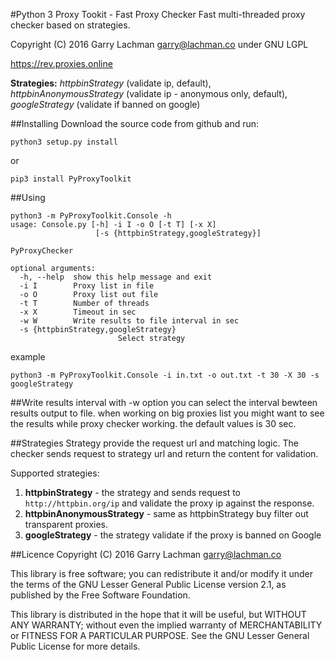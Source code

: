 #Python 3 Proxy Tookit - Fast Proxy Checker
Fast multi-threaded proxy checker based on strategies.

Copyright (C) 2016 Garry Lachman <garry@lachman.co> under GNU LGPL

https://rev.proxies.online

**Strategies:** *httpbinStrategy* (validate ip, default), *httpbinAnonymousStrategy* (validate ip - anonymous only, default), *googleStrategy* (validate if banned on google)

##Installing
Download the source code from github and run:

```
python3 setup.py install
```
or
```
pip3 install PyProxyToolkit
```


##Using
```
python3 -m PyProxyToolkit.Console -h
usage: Console.py [-h] -i I -o O [-t T] [-x X]
                   [-s {httpbinStrategy,googleStrategy}]

PyProxyChecker

optional arguments:
  -h, --help  show this help message and exit
  -i I        Proxy list in file
  -o O        Proxy list out file
  -t T        Number of threads
  -x X        Timeout in sec
  -w W        Write results to file interval in sec
  -s {httpbinStrategy,googleStrategy}
                        Select strategy
```
example

```
python3 -m PyProxyToolkit.Console -i in.txt -o out.txt -t 30 -X 30 -s googleStrategy
```

##Write results interval
with -w option you can select the interval bewteen results output to file.
when working on big proxies list you might want to see the results while proxy checker working.
the default values is 30 sec.

##Strategies
Strategy provide the request url and matching logic.
The checker sends request to strategy url and return the content for validation.

Supported strategies:

 1. **httpbinStrategy** - the strategy and sends request to ```http://httpbin.org/ip``` and validate the proxy ip against the response.
 2. **httpbinAnonymousStrategy** - same as httpbinStrategy buy filter out transparent proxies.
 3. **googleStrategy** - the strategy validate if the proxy is banned on Google


##Licence
Copyright (C) 2016 Garry Lachman <garry@lachman.co>

This library is free software; you can redistribute it and/or
modify it under the terms of the GNU Lesser General Public
License version 2.1, as published by the Free Software Foundation.

This library is distributed in the hope that it will be useful,
but WITHOUT ANY WARRANTY; without even the implied warranty of
MERCHANTABILITY or FITNESS FOR A PARTICULAR PURPOSE.  See the GNU
Lesser General Public License for more details.
